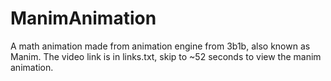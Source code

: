 # ManimAnimation
A math animation made from animation engine from 3b1b, also known as Manim. The video link is in links.txt, skip to ~52 seconds to view the manim animation.
